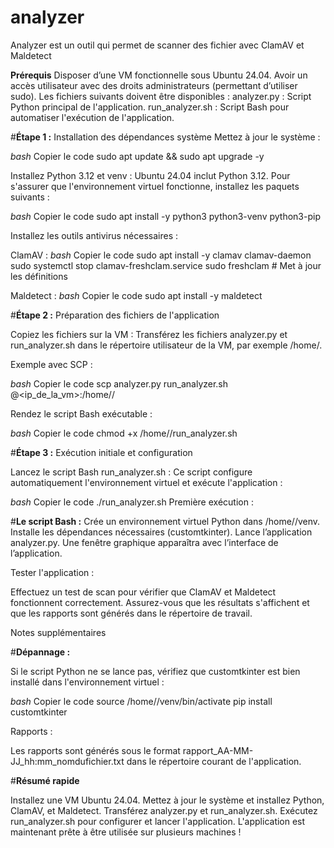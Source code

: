 # analyzer
Analyzer est un outil qui permet de scanner des fichier avec ClamAV et Maldetect

**Prérequis**
Disposer d’une VM fonctionnelle sous Ubuntu 24.04.
Avoir un accès utilisateur avec des droits administrateurs (permettant d’utiliser sudo).
Les fichiers suivants doivent être disponibles :
analyzer.py : Script Python principal de l'application.
run_analyzer.sh : Script Bash pour automatiser l'exécution de l'application.


#**Étape 1 :**
Installation des dépendances système
Mettez à jour le système :

*bash*
Copier le code
sudo apt update && sudo apt upgrade -y

Installez Python 3.12 et venv : Ubuntu 24.04 inclut Python 3.12. Pour s'assurer que l'environnement virtuel fonctionne, installez les paquets suivants :

*bash*
Copier le code
sudo apt install -y python3 python3-venv python3-pip


Installez les outils antivirus nécessaires :

ClamAV :
*bash*
Copier le code
sudo apt install -y clamav clamav-daemon
sudo systemctl stop clamav-freshclam.service
sudo freshclam  # Met à jour les définitions

Maldetect :
*bash*
Copier le code
sudo apt install -y maldetect


#**Étape 2 :**
Préparation des fichiers de l'application

Copiez les fichiers sur la VM : Transférez les fichiers analyzer.py et run_analyzer.sh dans le répertoire utilisateur de la VM, par exemple /home/<utilisateur>.

Exemple avec SCP :

*bash*
Copier le code
scp analyzer.py run_analyzer.sh <utilisateur>@<ip_de_la_vm>:/home/<utilisateur>/

Rendez le script Bash exécutable :

*bash*
Copier le code
chmod +x /home/<utilisateur>/run_analyzer.sh


#**Étape 3 :**
Exécution initiale et configuration

Lancez le script Bash run_analyzer.sh : Ce script configure automatiquement l'environnement virtuel et exécute l'application :

*bash*
Copier le code
./run_analyzer.sh
Première exécution :

#**Le script Bash :**
Crée un environnement virtuel Python dans /home/<utilisateur>/venv.
Installe les dépendances nécessaires (customtkinter).
Lance l’application analyzer.py.
Une fenêtre graphique apparaîtra avec l’interface de l’application.

Tester l'application :

Effectuez un test de scan pour vérifier que ClamAV et Maldetect fonctionnent correctement.
Assurez-vous que les résultats s'affichent et que les rapports sont générés dans le répertoire de travail.


Notes supplémentaires

#**Dépannage :**

Si le script Python ne se lance pas, vérifiez que customtkinter est bien installé dans l'environnement virtuel :

*bash*
Copier le code
source /home/<utilisateur>/venv/bin/activate
pip install customtkinter


Rapports :

Les rapports sont générés sous le format rapport_AA-MM-JJ_hh:mm_nomdufichier.txt dans le répertoire courant de l'application.


#**Résumé rapide**

Installez une VM Ubuntu 24.04.
Mettez à jour le système et installez Python, ClamAV, et Maldetect.
Transférez analyzer.py et run_analyzer.sh.
Exécutez run_analyzer.sh pour configurer et lancer l'application.
L'application est maintenant prête à être utilisée sur plusieurs machines !
